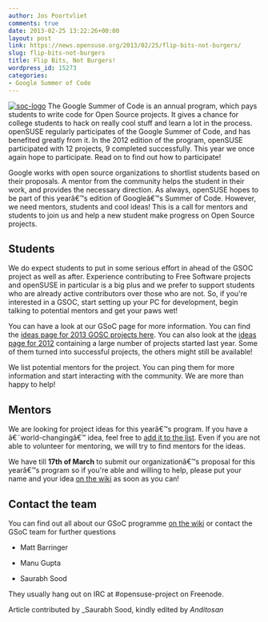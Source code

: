 ```yaml
---
author: Jos Poortvliet
comments: true
date: 2013-02-25 13:22:26+00:00
layout: post
link: https://news.opensuse.org/2013/02/25/flip-bits-not-burgers/
slug: flip-bits-not-burgers
title: Flip Bits, Not Burgers!
wordpress_id: 15273
categories:
- Google Summer of Code
---
```


[![soc-logo](//news.opensuse.org/wp-content/uploads/2013/02/soc-logo.png)](//news.opensuse.org/wp-content/uploads/2013/02/soc-logo.png) The Google Summer of Code is an annual program, which pays students to write code for Open Source projects. It gives a chance for college students to hack on really cool stuff and learn a lot in the process. openSUSE regularly participates of the Google Summer of Code, and has benefited greatly from it. In the 2012 edition of the program, openSUSE participated with 12 projects, 9 completed successfully. This year we once again hope to participate. Read on to find out how to participate!<!-- more -->

Google works with open source organizations to shortlist students based on their proposals. A mentor from the community helps the student in their work, and provides the necessary direction. As always, openSUSE hopes to be part of this yearâ€™s edition of Googleâ€™s Summer of Code. However, we need mentors, students and cool ideas! This is a call for mentors and students to join us and help a new student make progress on Open Source projects.


## Students


We do expect students to put in some serious effort in ahead of the GSOC project as well as after. Experience contributing to Free Software projects and openSUSE in particular is a big plus and we prefer to support students who are already active contributors over those who are not. So, if you're interested in a GSOC, start setting up your PC for development, begin talking to potential mentors and get your paws wet!

You can have a look at our GSoC page for more information. You can find the [ideas page for 2013 GOSC projects here](https://en.opensuse.org/openSUSE:GSOC_ideas). You can also look at the [ideas page for 2012](https://en.opensuse.org/openSUSE:GSOC_ideas_2012) containing a large number of projects started last year. Some of them turned into successful projects, the others might still be available!

We list potential mentors for the project. You can ping them for more information and start interacting with the community. We are more than happy to help!


## Mentors


We are looking for project ideas for this yearâ€™s program. If you have a â€˜world-changingâ€™ idea, feel free to [add it to the list](https://en.opensuse.org/openSUSE:GSOC_ideas). Even if you are not able to volunteer for mentoring, we will try to find mentors for the ideas.

We have till **17th of March** to submit our organizationâ€™s proposal for this yearâ€™s program so if you're able and willing to help, please put your name and your idea [on the wiki](https://en.opensuse.org/openSUSE:GSOC_ideas) as soon as you can!


## Contact the team


You can find out all about our GSoC programme [on the wiki](https://en.opensuse.org/openSUSE:GSOC) or contact the GSoC team for further questions



	
  * Matt Barringer

	
  * Manu Gupta

	
  * Saurabh Sood


They usually hang out on IRC at #opensuse-project on Freenode.

Article contributed by _Saurabh Sood, kindly edited by _Anditosan_
